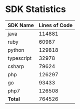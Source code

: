 # SDK Statistics

| SDK Name | Lines of Code |
| -------- | ------------- |
| java | 114881 |
| ruby | 60987 |
| python | 129818 |
| typescript | 32978 |
| csharp | 79624 |
| php | 126297 |
| go | 93433 |
| php7 | 126508 |
| **Total** | 764526 |
